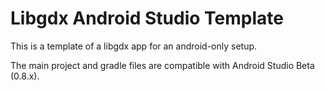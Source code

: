 # Libgdx Android Studio Template

This is a template of a libgdx app for an android-only setup.

The main project and gradle files are compatible with Android Studio Beta (0.8.x).
